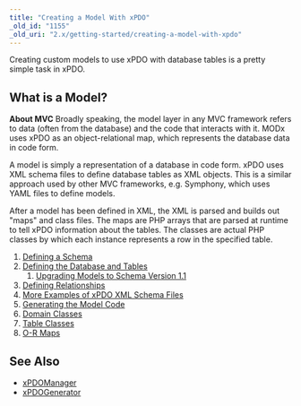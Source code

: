 ```yaml
---
title: "Creating a Model With xPDO"
_old_id: "1155"
_old_uri: "2.x/getting-started/creating-a-model-with-xpdo"
---
```


Creating custom models to use xPDO with database tables is a pretty simple task in xPDO.

## What is a Model?

**About MVC**
Broadly speaking, the model layer in any MVC framework refers to data (often from the database) and the code that interacts with it. MODx uses xPDO as an object-relational map, which represents the database data in code form.

A model is simply a representation of a database in code form. xPDO uses XML schema files to define database tables as XML objects. This is a similar approach used by other MVC frameworks, e.g. Symphony, which uses YAML files to define models.

After a model has been defined in XML, the XML is parsed and builds out "maps" and class files. The maps are PHP arrays that are parsed at runtime to tell xPDO information about the tables. The classes are actual PHP classes by which each instance represents a row in the specified table.

1. [Defining a Schema](/xpdo/2.x/getting-started/creating-a-model-with-xpdo/defining-a-schema)
  1. [Defining the Database and Tables](/xpdo/2.x/getting-started/creating-a-model-with-xpdo/defining-a-schema/defining-the-database-and-tables)
      1. [Upgrading Models to Schema Version 1.1](/xpdo/2.x/getting-started/creating-a-model-with-xpdo/defining-a-schema/defining-the-database-and-tables/upgrading-models-to-schema-version-1.1)
  2. [Defining Relationships](/xpdo/2.x/getting-started/creating-a-model-with-xpdo/defining-a-schema/defining-relationships)
  3. [More Examples of xPDO XML Schema Files](/xpdo/2.x/getting-started/creating-a-model-with-xpdo/defining-a-schema/more-examples-of-xpdo-xml-schema-files)
2. [Generating the Model Code](/xpdo/2.x/getting-started/creating-a-model-with-xpdo/generating-the-model-code)
  1. [Domain Classes](/xpdo/2.x/getting-started/creating-a-model-with-xpdo/generating-the-model-code/domain-classes)
  2. [Table Classes](/xpdo/2.x/getting-started/creating-a-model-with-xpdo/generating-the-model-code/table-classes)
  3. [O-R Maps](/xpdo/2.x/getting-started/creating-a-model-with-xpdo/generating-the-model-code/o-r-maps)

## See Also

- [xPDOManager](/xpdo/2.x/class-reference/xpdomanager "xPDOManager")
- [xPDOGenerator](/xpdo/2.x/class-reference/xpdogenerator "xPDOGenerator")